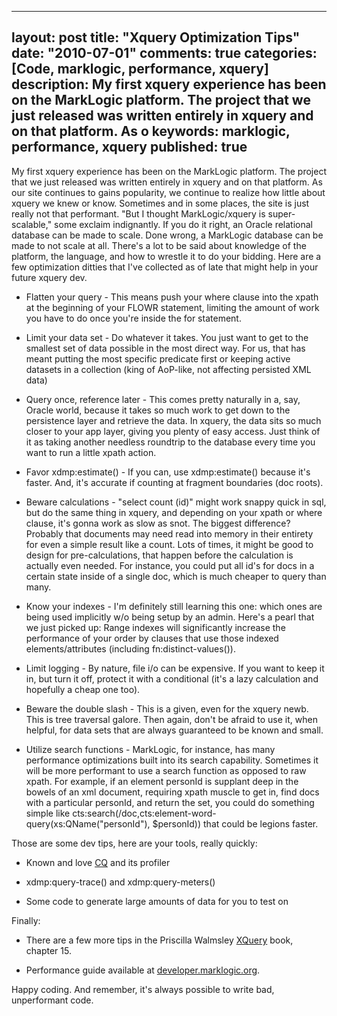 
---
layout: post
title: "Xquery Optimization Tips"
date: "2010-07-01"
comments: true
categories: [Code, marklogic, performance, xquery]
description: My first xquery experience has been on the MarkLogic platform.  The project that we just released was written entirely in xquery and on that platform.  As o
keywords: marklogic, performance, xquery
published: true
---

My first xquery experience has been on the MarkLogic platform.  The project that we just released was written entirely in xquery and on that platform.  As our site continues to gains popularity, we continue to realize how little about xquery we knew or know.  Sometimes and in some places, the site is just really not that performant.  "But I thought MarkLogic/xquery is super-scalable," some exclaim indignantly.  If you do it right, an Oracle relational database can be made to scale.  Done wrong, a MarkLogic database can be made to not scale at all.  There's a lot to be said about knowledge of the platform, the language, and how to wrestle it to do your bidding.  Here are a few optimization ditties that I've collected as of late that might help in your future xquery dev.

<!--more-->


* Flatten your query - This means push your where clause into the xpath at the beginning of your FLOWR statement, limiting the amount of work you have to do once you're inside the for statement.

* Limit your data set - Do whatever it takes.  You just want to get to the smallest set of data possible in the most direct way.  For us, that has meant putting the most specific predicate first or keeping active datasets in a collection (king of AoP-like, not affecting persisted XML data)

* Query once, reference later - This comes pretty naturally in a, say, Oracle world, because it takes so much work to get down to the persistence layer and retrieve the data.  In xquery, the data sits so much closer to your app layer, giving you plenty of easy access.  Just think of it as taking another needless roundtrip to the database every time you want to run a little xpath action.

* Favor xdmp:estimate() - If you can, use xdmp:estimate() because it's faster.  And, it's accurate if counting at fragment boundaries (doc roots).

* Beware calculations - "select count (id)" might work snappy quick in sql, but do the same thing in xquery, and depending on your xpath or where clause, it's gonna work as slow as snot.  The biggest difference?  Probably that documents may need read into memory in their entirety for even a simple result like a count.  Lots of times, it might be good to design for pre-calculations, that happen before the calculation is actually even needed.  For instance, you could put all id's for docs in a certain state inside of a single doc, which is much cheaper to query than many.

* Know your indexes - I'm definitely still learning this one:  which ones are being used implicitly w/o being setup by an admin.  Here's a pearl that we just picked up: Range indexes will significantly increase the performance of your order by clauses that use those indexed elements/attributes (including fn:distinct-values()).

* Limit logging - By nature, file i/o can be expensive.  If you want to keep it in, but turn it off, protect it with a conditional (it's a lazy calculation and hopefully a cheap one too).

* Beware the double slash - This is a given, even for the xquery newb.  This is tree traversal galore.  Then again, don't be afraid to use it, when helpful, for data sets that are always guaranteed to be known and small.

* Utilize search functions - MarkLogic, for instance, has many performance optimizations built into its search capability.  Sometimes it will be more performant to use a search function as opposed to raw xpath.  For example, if an element personId is supplant deep in the bowels of an xml document, requiring xpath muscle to get in, find docs with a particular personId, and return the set, you could do something simple like cts:search(/doc,cts:element-word-query(xs:QName("personId"), $personId)) that could be legions faster.

Those are some dev tips, here are your tools, really quickly:

* Known and love [CQ](http://developer.marklogic.com/code/cq) and its profiler

* xdmp:query-trace() and  xdmp:query-meters()

* Some code to generate large amounts of data for you to test on

Finally:

* There are a few more tips in the Priscilla Walmsley [XQuery](http://www.amazon.com/XQuery-Priscilla-Walmsley/dp/0596006349/ref=sr_1_1?ie=UTF8&s=books&qid=1278002233&sr=8-1) book, chapter 15.

- Performance guide available at [developer.marklogic.org](http://developer.marklogic.com/docs).

Happy coding.  And remember, it's always possible to write bad, unperformant code.



  
